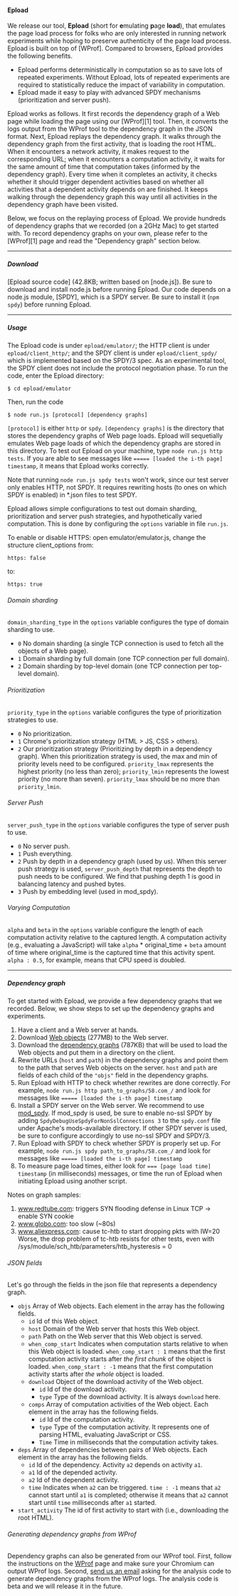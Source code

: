 #### Epload

We release our tool, **Epload** (short for **e**mulating **p**age
**load**), that emulates the page load process for folks who are only
interested in running network experiments while hoping to preserve
authenticity of the page load process. Epload is built on top of
[WProf]. Compared to browsers, Epload provides the following benefits.

-   Epload performs deterministically in computation so as to save lots
    of repeated experiments. Without Epload, lots of repeated
    experiments are required to statistically reduce the impact of
    variability in computation.
-   Epload made it easy to play with advanced SPDY mechanisms
    (prioritization and server push).

Epload works as follows. It first records the dependency graph of a Web
page while loading the page using our [WProf][1] tool. Then, it converts
the logs output from the WProf tool to the dependency graph in the JSON
format. Next, Epload replays the dependency graph. It walks through the
dependency graph from the first activity, that is loading the root HTML.
When it encounters a network activity, it makes request to the
corresponding URL; when it encounters a computation activity, it waits
for the same amount of time that computation takes (informed by the
dependency graph). Every time when it completes an activity, it checks
whether it should trigger dependent activities based on whether all
activities that a dependent activity depends on are finished. It keeps
walking through the dependency graph this way until all activities in
the dependency graph have been visited.

Below, we focus on the replaying process of Epload. We provide hundreds
of dependency graphs that we recorded (on a 2GHz Mac) to get started
with. To record dependency graphs on your own, please refer to the
[WProf][1] page and read the \"Dependency graph\" section below.

------------------------------------------------------------------------

##### Download

[Epload source code] (42.8KB; written based on [node.js]). Be sure to
download and install node.js before running Epload. Our code depends on
a node.js module, [SPDY], which is a SPDY server. Be sure to install it
(`npm spdy`) before running Epload.

------------------------------------------------------------------------

##### Usage

The Epload code is under `epload/emulator/`; the HTTP client is under
`epload/client_http/`; and the SPDY client is under
`epload/client_spdy/` which is implemented based on the SPDY/3 spec. As
an experimental tool, the SPDY client does not include the protocol
negotiation phase. To run the code, enter the Epload directory:

    $ cd epload/emulator

Then, run the code

    $ node run.js [protocol] [dependency graphs]

`[protocol]` is either `http` or `spdy`. `[dependency graphs]` is the
directory that stores the dependency graphs of Web page loads. Epload
will sequetially emulates Web page loads of which the dependency graphs
are stored in this directory. To test out Epload on your machine, type
`node run.js http tests`. If you are able to see messages like `=====
[loaded the i-th page] timestamp`, it means that Epload works correctly.

<div class="alert">

Note that running `node run.js spdy tests` won't work, since our test
server only enables HTTP, not SPDY. It requires rewriting hosts (to ones
on which SPDY is enabled) in \*.json files to test SPDY.

</div>

Epload allows simple configurations to test out domain sharding,
prioritization and server push strategies, and hypothetically varied
computation. This is done by configuring the `options` variable in file
`run.js`.

To enable or disable HTTPS: open emulator/emulator.js, change the structure
client\_options from:

    https: false

to:

    https: true


###### Domain sharding

`domain_sharding_type` in the `options` variable configures the type of
domain sharding to use.

  - `0` No domain sharding (a single TCP connection is used to fetch all
    the objects of a Web page).
  - `1` Domain sharding by full domain (one TCP connection per full
    domain).
  - `2` Domain sharding by top-level domain (one TCP connection per
    top-level domain).

###### Prioritization

`priority_type` in the `options` variable configures the type of
prioritization strategies to use.

  - `0` No prioritization.
  - `1` Chrome's prioritization strategy (HTML \> JS, CSS \> others).
  - `2` Our prioritization strategy (Prioritizing by depth in a
    dependency graph). When this prioritization strategy is used, the
    max and min of priority levels need to be configured.
    `priority_lmax` represents the highest priority (no less than zero);
    `priority_lmin` represents the lowest priority (no more than seven).
    `priority_lmax` should be no more than `priority_lmin`.
    
###### Server Push

`server_push_type` in the `options` variable configures the type of
server push to use.

  - `0` No server push.
  - `1` Push everything.
  - `2` Push by depth in a dependency graph (used by us). When this
    server push strategy is used, `server_push_depth` that represents
    the depth to push needs to be configured. We find that pushing depth
    1 is good in balancing latency and pushed bytes.
  - `3` Push by embedding level (used in mod\_spdy).

###### Varying Computation

`alpha` and `beta` in the `options` variable configure the length of
each computation activity relative to the captured length. A computation
activity (e.g., evaluating a JavaScript) will take `alpha` \*
original\_time + `beta` amount of time where original\_time is the
captured time that this activity spent. `alpha : 0.5`, for example,
means that CPU speed is doubled.

-----

##### Dependency graph

To get started with Epload, we provide a few dependency graphs that we
recorded. Below, we show steps to set up the dependency graphs and
experiments.

1.  Have a client and a Web server at hands.
2.  Download [Web objects](server.tar.gz) (277MB) to the Web server.
3.  Download the [dependency graphs](dependency_graphs.tar.gz) (787KB)
    that will be used to load the Web objects and put them in a
    directory on the client.
4.  Rewrite URLs (`host` and `path`) in the dependency graphs and point
    them to the path that serves Web objects on the server. `host` and
    `path` are fields of each child of the `"objs"` field in the
    dependency graphs.
5.  Run Epload with HTTP to check whether rewrites are done correctly.
    For example, `node run.js http path_to_graphs/58.com_/` and look for
    messages like `===== [loaded the i-th page] timestamp`
6.  Install a SPDY server on the Web server. We recommend to use
    [mod\_spdy](https://code.google.com/p/mod-spdy/). If mod\_spdy is
    used, be sure to enable no-ssl SPDY by adding
    `SpdyDebugUseSpdyForNonSslConnections 3` to the `spdy.conf` file
    under Apache's mods-available directory. If other SPDY server is
    used, be sure to configure accordingly to use no-ssl SPDY and
    SPDY/3.
7.  Run Epload with SPDY to check whether SPDY is properly set up. For
    example, `node run.js spdy path_to_graphs/58.com_/` and look for
    messages like `===== [loaded the i-th page] timestamp`
8.  To measure page load times, either look for `=== [page load time]
    timestamp` (in milliseconds) messages, or time the run of Epload
    when initiating Epload using another script.

Notes on graph samples:

1. www.redtube.com: triggers SYN flooding defense in Linux TCP -> enable SYN cookie
2. www.globo.com: too slow (~80s)
3. www.aliexpress.com: cause tc-htb to start dropping pkts with IW=20
 Worse, the drop problem of tc-htb resists for other tests, even with
 /sys/module/sch\_htb/parameters/htb\_hysteresis = 0

###### JSON fields

Let's go through the fields in the json file that represents a
dependency graph.

  - `objs` Array of Web objects. Each element in the array has the
    following fields.
      - `id` Id of this Web object.
      - `host` Domain of the Web server that hosts this Web object.
      - `path` Path on the Web server that this Web object is served.
      - `when_comp_start` Indicates when computation starts relative to
        when this Web object is loaded. `when_comp_start : 1` means that
        the first computation activity starts after *the first chunk* of
        the object is loaded. `when_comp_start : -1` means that the
        first computation activity starts after *the whole* object is
        loaded.
      - `download` Object of the download activity of the Web object.
          - `id` Id of the download activity.
          - `type` Type of the download activity. It is always
            `download` here.
      - `comps` Array of computation activities of the Web object. Each
        element in the array has the following fields.
          - `id` Id of the computation activity.
          - `type` Type of the computation activity. It represents one
            of parsing HTML, evaluating JavaScript or CSS.
          - `Time` Time in milliseconds that the computation activity
            takes.
  - `deps` Array of dependencies between pairs of Web objects. Each
    element in the array has the following fields.
      - `id` Id of the dependency. Activity `a2` depends on activity
        `a1`.
      - `a1` Id of the depended activity.
      - `a2` Id of the dependent activity.
      - `time` Indicates when `a2` can be triggered. `time : -1` means
        that `a2` cannot start until `a1` is completed; otherwise it
        means that `a2` cannot start until `time` milliseconds after
        `a1` started.
  - `start_activity` The id of first activity to start with (i.e.,
    downloading the root HTML).

###### Generating dependency graphs from WProf

Dependency graphs can also be generated from our WProf tool. First,
follow the instructions on the
[WProf](http://wprof.cs.washington.edu/tool/) page and make sure your
Chromium can output WProf logs. Second, [send us an
email](mailto:wangxiao@cs.washington.edu) asking for the analysis code
to generate dependency graphs from the WProf logs. The analysis code is
beta and we will release it in the future.
